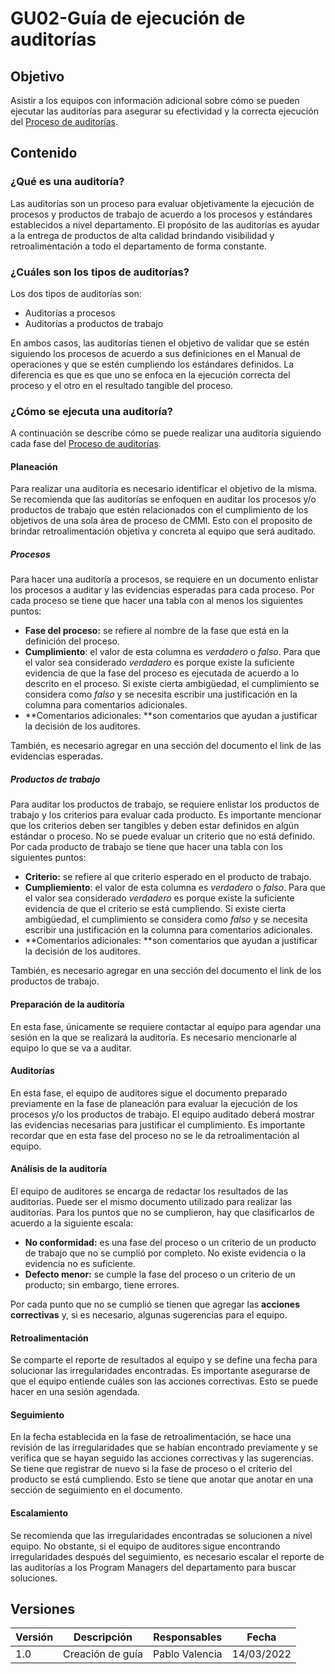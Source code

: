 # GU02-Guía de ejecución de auditorías

## Objetivo

Asistir a los equipos con información adicional sobre cómo se pueden ejecutar
las auditorías para asegurar su efectividad y la correcta ejecución del
[Proceso de auditorías](../Procesos/Auditorias.md).

## Contenido

### ¿Qué es una auditoría?

Las auditorías son un proceso para evaluar objetivamente la ejecución de
procesos y productos de trabajo de acuerdo a los procesos y estándares
establecidos a nivel departamento. El propósito de las auditorías es ayudar a la
entrega de productos de alta calidad brindando visibilidad y retroalimentación a
todo el departamento de forma constante.

### ¿Cuáles son los tipos de auditorías?

Los dos tipos de auditorías son:

- Auditorías a procesos
- Auditorías a productos de trabajo

En ambos casos, las auditorías tienen el objetivo de validar que se estén
siguiendo los procesos de acuerdo a sus definiciones en el Manual de operaciones
y que se estén cumpliendo los estándares definidos. La diferencia es que es que
uno se enfoca en la ejecución correcta del proceso y el otro en el resultado
tangible del proceso.

### ¿Cómo se ejecuta una auditoría?

A continuación se describe cómo se puede realizar una auditoría siguiendo cada
fase del [Proceso de auditorías](../Procesos/Auditorias.md).

#### Planeación

Para realizar una auditoría es necesario identificar el objetivo de la misma. Se
recomienda que las auditorías se enfoquen en auditar los procesos y/o productos
de trabajo que estén relacionados con el cumplimiento de los objetivos de una
sola área de proceso de CMMI. Esto con el proposito de brindar retroalimentación
objetiva y concreta al equipo que será auditado.

##### Procesos

Para hacer una auditoría a procesos, se requiere en un documento enlistar los
procesos a auditar y las evidencias esperadas para cada proceso. Por cada proceso
se tiene que hacer una tabla con al menos los siguientes puntos:

- **Fase del proceso:** se refiere al nombre de la fase que está en la
definición del proceso.
- **Cumplimiento**: el valor de esta columna es *verdadero* o *falso*. Para que
el valor sea considerado *verdadero* es porque existe la suficiente evidencia de que
la fase del proceso es ejecutada de acuerdo a lo descrito en el proceso. Si
existe cierta ambigüedad, el cumplimiento se considera como *falso* y se
necesita escribir una justificación en la columna para comentarios adicionales.
- **Comentarios adicionales: **son comentarios que ayudan a justificar la
decisión de los auditores.

También, es necesario agregar en una sección del documento el link de las
evidencias esperadas.

##### Productos de trabajo

Para auditar los productos de trabajo, se requiere enlistar los productos de
trabajo y los criterios para evaluar cada producto. Es importante mencionar que
los criterios deben ser tangibles y deben estar definidos en algún estándar o
proceso. No se puede evaluar un criterio que no está definido. Por cada
producto de trabajo se tiene que hacer una tabla con los siguientes puntos:

- **Criterio:** se refiere al que criterio esperado en el producto de trabajo.
- **Cumpliemiento**: el valor de esta columna es *verdadero* o *falso*. Para que
el valor sea considerado *verdadero* es porque existe la suficiente evidencia de que
el criterio se está cumpliendo. Si existe cierta ambigüedad, el cumplimiento se
considera como *falso* y se necesita escribir una justificación en la columna
para comentarios adicionales.
- **Comentarios adicionales: **son comentarios que ayudan a justificar la
decisión de los auditores.

También, es necesario agregar en una sección del documento el link de los
productos de trabajo.

#### Preparación de la auditoría

En esta fase, únicamente se requiere contactar al equipo para agendar una sesión
en la que se realizará la auditoría. Es necesario mencionarle al equipo lo que
se va a auditar.

#### Auditorías

En esta fase, el equipo de auditores sigue el documento preparado previamente en
la fase de planeación para evaluar la ejecución de los procesos y/o los
productos de trabajo. El equipo auditado deberá mostrar las evidencias
necesarias para justificar el cumplimiento. Es importante recordar que en esta
fase del proceso no se le da retroalimentación al equipo.

#### Análisis de la auditoría

El equipo de auditores se encarga de redactar los resultados de las auditorías.
Puede ser el mismo documento utilizado para realizar las auditorías. Para los
puntos que no se cumplieron, hay que clasificarlos de acuerdo a la siguiente
escala:

- **No conformidad:** es una fase del proceso o un criterio de un producto de
trabajo que no se cumplió por completo. No existe evidencia o la
evidencia no es suficiente.
- **Defecto menor:** se cumple la fase del proceso o un criterio de un producto;
sin embargo, tiene errores.

Por cada punto que no se cumplió se tienen que agregar las
**acciones correctivas** y, si es necesario, algunas sugerencias para el equipo.

#### Retroalimentación

Se comparte el reporte de resultados al equipo y se define una fecha para
solucionar las irregularidades encontradas. Es importante asegurarse de que el
equipo entiende cuáles son las acciones correctivas. Esto se puede hacer en una
sesión agendada.

#### Seguimiento

En la fecha establecida en la fase de retroalimentación, se hace una revisión de
las irregularidades que se habían encontrado previamente y se verifica que se
hayan seguido las acciones correctivas y las sugerencias. Se tiene que registrar
de nuevo si la fase de proceso o el criterio del producto se está cumpliendo.
Esto se tiene que anotar que anotar en una sección de seguimiento en el documento.

#### Escalamiento

Se recomienda que las irregularidades encontradas se solucionen a nivel equipo.
No obstante, si el equipo de auditores sigue encontrando irregularidades después
del seguimiento, es necesario escalar el reporte de las auditorías a los
Program Managers del departamento para buscar soluciones.

## Versiones

| Versión | Descripción      | Responsables   | Fecha      |
| ------- | ---------------- | -------------- | ---------- |
| 1.0     | Creación de guía | Pablo Valencia | 14/03/2022 |
